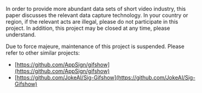 In order to provide more abundant data sets of short video industry, this paper discusses the relevant data capture technology. In your country or region, if the relevant acts are illegal, please do not participate in this project. In addition, this project may be closed at any time, please understand.


Due to force majeure, maintenance of this project is suspended. Please refer to other similar projects:

+ [https://github.com/AppSign/gifshow](https://github.com/AppSign/gifshow)
+ [https://github.com/JokeAI/Sig-Gifshow](https://github.com/JokeAI/Sig-Gifshow)

